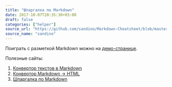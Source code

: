 ```yaml
---
title: "Шпаргалка по Markdown"
date: 2017-10-07T20:35:30+03:00
draft: false
categories: ["helper"]
source_url: "https://github.com/sandino/Markdown-Cheatsheet/blob/master/README.md"
source_name: "sandino"
---
```


Поиграть с разметкой Markdown можно на [демо-странице](http://www.markdown-here.com/livedemo.html).

<!--more-->

Полезные сайты:

1.  [Конвертор текстов в Markdown](http://markitdown.medusis.com/)
1.  [Конвертор Markdown -> HTML](http://markdown-here.com/livedemo.html)
1.  [Шпаргалка по Markdown](https://github.com/adam-p/markdown-here/wiki/Markdown-Cheatsheet)
